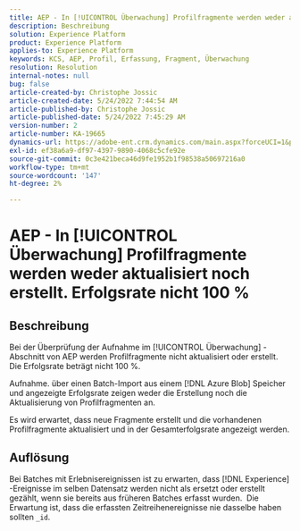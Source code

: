 ```yaml
---
title: AEP - In [!UICONTROL Überwachung] Profilfragmente werden weder aktualisiert noch erstellt. Erfolgsrate nicht 100 %
description: Beschreibung
solution: Experience Platform
product: Experience Platform
applies-to: Experience Platform
keywords: KCS, AEP, Profil, Erfassung, Fragment, Überwachung
resolution: Resolution
internal-notes: null
bug: false
article-created-by: Christophe Jossic
article-created-date: 5/24/2022 7:44:54 AM
article-published-by: Christophe Jossic
article-published-date: 5/24/2022 7:45:29 AM
version-number: 2
article-number: KA-19665
dynamics-url: https://adobe-ent.crm.dynamics.com/main.aspx?forceUCI=1&pagetype=entityrecord&etn=knowledgearticle&id=49b97160-35db-ec11-a7b6-0022480b01c6
exl-id: ef38a6a9-df97-4397-9890-4068c5cfe92e
source-git-commit: 0c3e421beca46d9fe1952b1f98538a50697216a0
workflow-type: tm+mt
source-wordcount: '147'
ht-degree: 2%

---
```


# AEP - In [!UICONTROL Überwachung] Profilfragmente werden weder aktualisiert noch erstellt. Erfolgsrate nicht 100 %

## Beschreibung


Bei der Überprüfung der Aufnahme im [!UICONTROL Überwachung] -Abschnitt von AEP werden Profilfragmente nicht aktualisiert oder erstellt. Die Erfolgsrate beträgt nicht 100 %.

Aufnahme. über einen Batch-Import aus einem [!DNL Azure Blob] Speicher und angezeigte Erfolgsrate zeigen weder die Erstellung noch die Aktualisierung von Profilfragmenten an.

Es wird erwartet, dass neue Fragmente erstellt und die vorhandenen Profilfragmente aktualisiert und in der Gesamterfolgsrate angezeigt werden.


## Auflösung


Bei Batches mit Erlebnisereignissen ist zu erwarten, dass [!DNL Experience] -Ereignisse im selben Datensatz werden nicht als ersetzt oder erstellt gezählt, wenn sie bereits aus früheren Batches erfasst wurden.  Die Erwartung ist, dass die erfassten Zeitreihenereignisse nie dasselbe haben sollten `_id`.
